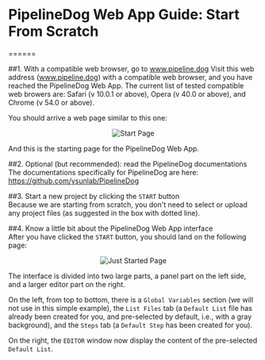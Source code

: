 # PipelineDog Web App Guide: Start From Scratch

======

##1. With a compatible web browser, go to www.pipeline.dog
Visit this web address (www.pipeline.dog) with a compatible web browser, and you have reached the PipelineDog Web App. The current list of tested compatible web browers are: Safari (v 10.0.1 or above), Opera (v 40.0 or above), and Chrome (v 54.0 or above).  

You should arrive a web page similar to this one:  
<p align="center">
  <img src="https://github.com/ysunlab/PipelineDog/blob/master/img.d/startPage.jpg?raw=true" alt="Start Page" />
</p>
And this is the starting page for the PipelineDog Web App.  

##2. Optional (but recommended): read the PipelineDog documentations
The documentations specifically for PipelineDog are here: https://github.com/ysunlab/PipelineDog  

##3. Start a new project by clicking the `START` button  
Because we are starting from scratch, you don't need to select or upload any project files (as suggested in the box with dotted line).  

##4. Know a little bit about the PipelineDog Web App interface  
After you have clicked the `START` button, you should land on the following page:  
<p align="center">
  <img src="https://github.com/ysunlab/PipelineDog/blob/master/img.d/justStarted.jpg?raw=true" alt="Just Started Page" />
</p>

The interface is divided into two large parts, a panel part on the left side, and a larger editor part on the right.  

On the left, from top to bottom, there is a `Global Variables` section (we will not use in this simple example), the `List Files` tab (a `Default List` file has already been created for you, and pre-selected by default, i.e., with a gray background), and the `Steps` tab (a `Default Step` has been created for you).  

On the right, the `EDITOR` window now display the content of the pre-selected `Default List`. 
